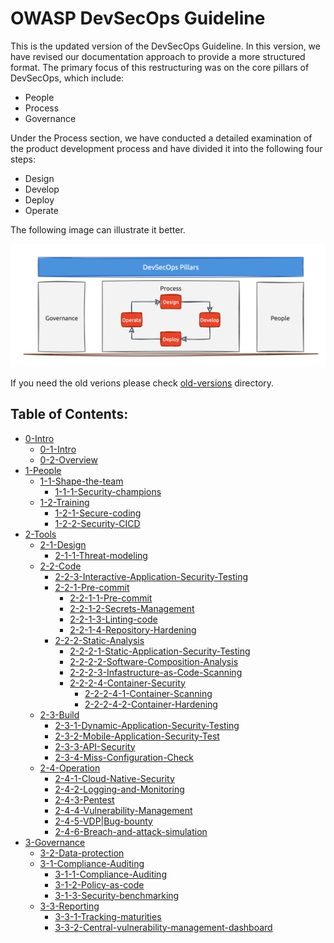 # OWASP DevSecOps Guideline

This is the updated version of the DevSecOps Guideline. In this version, we have revised our documentation approach to provide a more structured format. The primary focus of this restructuring was on the core pillars of DevSecOps, which include:
- People
- Process
- Governance

Under the Process section, we have conducted a detailed examination of the product development process and have divided it into the following four steps:
- Design
- Develop
- Deploy
- Operate  

The following image can illustrate it better.  

![DevSecOps Pillars](/current-version/assets/images/devsecops-pillars.png)

If you need the old verions please check [old-versions](../old-versions/) directory.

## Table of Contents:

- [0-Intro](0-Intro)
  - [0-1-Intro](0-Intro/0-1-Intro.md)
  - [0-2-Overview](0-Intro/0-2-Overview.md)
- [1-People](1-People)
  - [1-1-Shape-the-team](1-People/1-1-Shape-the-team)
    - [1-1-1-Security-champions](1-People/1-1-Shape-the-team/1-1-1-Security-champions.md)
  - [1-2-Training](1-People/1-2-Training)
    - [1-2-1-Secure-coding](1-People/1-2-Training/1-2-1-Secure-coding.md)
    - [1-2-2-Security-CICD](1-People/1-2-Training/1-2-2-Security-CICD.md)
- [2-Tools](2-Tools)
  - [2-1-Design](2-Tools/2-1-Design)
    - [2-1-1-Threat-modeling](2-Tools/2-1-Design/2-1-1-Threat-modeling.md)
  - [2-2-Code](2-Tools/2-2-Code)
    - [2-2-3-Interactive-Application-Security-Testing](2-Tools/2-2-Code/2-2-3-Interactive-Application-Security-Testing.md)
    - [2-2-1-Pre-commit](2-Tools/2-2-Code/2-2-1-Pre-commit)
      - [2-2-1-1-Pre-commit](2-Tools/2-2-Code/2-2-1-Pre-commit/2-2-1-1-Pre-commit.md)
      - [2-2-1-2-Secrets-Management](2-Tools/2-2-Code/2-2-1-Pre-commit/2-2-1-2-Secrets-Management.md)
      - [2-2-1-3-Linting-code](2-Tools/2-2-Code/2-2-1-Pre-commit/2-2-1-3-Linting-code.md)
      - [2-2-1-4-Repository-Hardening](2-Tools/2-2-Code/2-2-1-Pre-commit/2-2-1-4-Repository-Hardening.md)
    - [2-2-2-Static-Analysis](2-Tools/2-2-Code/2-2-2-Static-Analysis)
      - [2-2-2-1-Static-Application-Security-Testing](2-Tools/2-2-Code/2-2-2-Static-Analysis/2-2-2-1-Static-Application-Security-Testing.md)
      - [2-2-2-2-Software-Composition-Analysis](2-Tools/2-2-Code/2-2-2-Static-Analysis/2-2-2-2-Software-Composition-Analysis.md)
      - [2-2-2-3-Infastructure-as-Code-Scanning](2-Tools/2-2-Code/2-2-2-Static-Analysis/2-2-2-3-Infastructure-as-Code-Scanning.md)
      - [2-2-2-4-Container-Security](2-Tools/2-2-Code/2-2-2-Static-Analysis/2-2-2-4-Container-Security)
        - [2-2-2-4-1-Container-Scanning](2-Tools/2-2-Code/2-2-2-Static-Analysis/2-2-2-4-Container-Security/2-2-2-4-1-Container-Scanning.md)
        - [2-2-2-4-2-Container-Hardening](2-Tools/2-2-Code/2-2-2-Static-Analysis/2-2-2-4-Container-Security/2-2-2-4-2-Container-Hardening.md)
  - [2-3-Build](2-Tools/2-3-Build)
    - [2-3-1-Dynamic-Application-Security-Testing](2-Tools/2-3-Build/2-3-1-Dynamic-Application-Security-Testing.md)
    - [2-3-2-Mobile-Application-Security-Test](2-Tools/2-3-Build/2-3-2-Mobile-Application-Security-Test.md)
    - [2-3-3-API-Security](2-Tools/2-3-Build/2-3-3-API-Security.md)
    - [2-3-4-Miss-Configuration-Check](2-Tools/2-3-Build/2-3-4-Miss-Configuration-Check.md)
  - [2-4-Operation](2-Tools/2-4-Operation)
    - [2-4-1-Cloud-Native-Security](2-Tools/2-4-Operation/2-4-1-Cloud-Native-Security.md)
    - [2-4-2-Logging-and-Monitoring](2-Tools/2-4-Operation/2-4-2-Logging-and-Monitoring.md)
    - [2-4-3-Pentest](2-Tools/2-4-Operation/2-4-3-Pentest.md)
    - [2-4-4-Vulnerability-Management](2-Tools/2-4-Operation/2-4-4-Vulnerability-Management.md)
    - [2-4-5-VDP|Bug-bounty](2-Tools/2-4-Operation/2-4-5-VDP|Bug-bounty.md)
    - [2-4-6-Breach-and-attack-simulation](2-Tools/2-4-Operation/2-4-6-Breach-and-attack-simulation.md)
- [3-Governance](3-Governance)
  - [3-2-Data-protection](3-Governance/3-2-Data-protection.md)
  - [3-1-Compliance-Auditing](3-Governance/3-1-Compliance-Auditing)
    - [3-1-1-Compliance-Auditing](3-Governance/3-1-Compliance-Auditing/3-1-1-Compliance-Auditing.md)
    - [3-1-2-Policy-as-code](3-Governance/3-1-Compliance-Auditing/3-1-2-Policy-as-code.md)
    - [3-1-3-Security-benchmarking](3-Governance/3-1-Compliance-Auditing/3-1-3-Security-benchmarking.md)
  - [3-3-Reporting](3-Governance/3-3-Reporting)
    - [3-3-1-Tracking-maturities](3-Governance/3-3-Reporting/3-3-1-Tracking-maturities.md)
    - [3-3-2-Central-vulnerability-management-dashboard](3-Governance/3-3-Reporting/3-3-2-Central-vulnerability-management-dashboard.md)